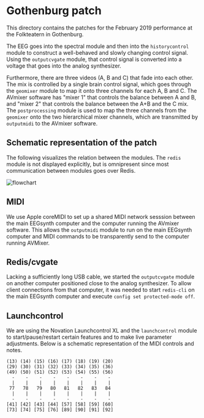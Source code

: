 # Gothenburg patch

This directory contains the patches for the February 2019 performance at the Folkteatern in Gothenburg.

The EEG goes into the spectral module and then into the `historycontrol` module to construct a well-behaved and slowly changing control signal. Using the `outputcvgate` module, that control signal is converted into a voltage that goes into the analog synthesizer.

Furthermore, there are three videos (A, B and C) that fade into each other. The mix is controlled by a single brain control signal, which goes through the `geomixer` module to map it onto three channels for each A, B and C. The AVmixer software has "mixer 1" that controls the balance between A and B, and "mixer 2" that controls the balance between the A+B and the C mix. The `postprocessing` module is used to map the three channels from the `geomixer` onto the two hierarchical mixer channels, which are transmitted by `outputmidi` to the AVmixer software.

## Schematic representation of the patch

The following visualizes the relation between the modules. The `redis` module is not displayed explicitly, but is omnipresent since most communication between modules goes over Redis.

![flowchart](patch.png)

## MIDI

We use Apple coreMIDI to set up a shared MIDI network sesssion between the main EEGsynth computer and the computer running the AVmixer software. This allows the `outputmidi` module to run on the main EEGsynth computer and MIDI commands to be transparently send to the computer running AVMixer.

## Redis/cvgate

Lacking a sufficiently long USB cable, we started the `outputcvgate` module on another computer positioned close to the analog synthesizer. To allow client connections from that computer, it was needed to start `redis-cli` on the main EEGsynth computer and execute `config set protected-mode off`.

## Launchcontrol

We are using the Novation Launchcontrol XL and the `launchcontrol` module to start/pause/restart certain features and to make live parameter adjustments. Below is a schematic representation of the MIDI controls and notes.

```
(13) (14) (15) (16) (17) (18) (19) (20)
(29) (30) (31) (32) (33) (34) (35) (36)
(49) (50) (51) (52) (53) (54) (55) (56)
  -    -    -    -    -    -    -    -
  |    |    |    |    |    |    |    |
 77   78   79   80   81   82   83   84
  |    |    |    |    |    |    |    |
  -    -    -    -    -    -    -    -
[41] [42] [43] [44] [57] [58] [59] [60]
[73] [74] [75] [76] [89] [90] [91] [92]
```
